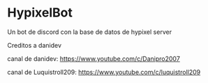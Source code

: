 # HypixelBot
Un bot de discord con la base de datos de hypixel server

Creditos a danidev

canal de danidev: https://www.youtube.com/c/Danipro2007

canal de Luquistroll209: https://www.youtube.com/c/luquistroll209
